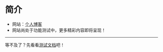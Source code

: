 # 简介

- 网站：[个人博客](chang-0420.github.io)
- 网站尚处于功能测试中，更多精彩内容即将呈现！

---

等不及了？先看看[测试文档](contents/test.md)吧！
